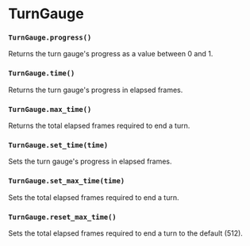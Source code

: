 # TurnGauge

### `TurnGauge.progress()`

Returns the turn gauge's progress as a value between 0 and 1.

### `TurnGauge.time()`

Returns the turn gauge's progress in elapsed frames.

### `TurnGauge.max_time()`

Returns the total elapsed frames required to end a turn.

### `TurnGauge.set_time(time)`

Sets the turn gauge's progress in elapsed frames.

### `TurnGauge.set_max_time(time)`

Sets the total elapsed frames required to end a turn.

### `TurnGauge.reset_max_time()`

Sets the total elapsed frames required to end a turn to the default (512).
